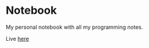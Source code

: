 # Notebook

My personal notebook with all my programming notes.

Live [here](https://MattiaPispisa.github.io/notebook/)

